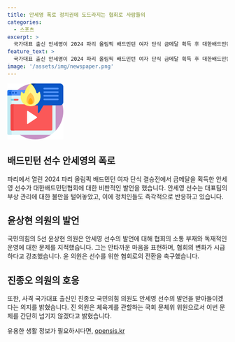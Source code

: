 ```yaml
---
title: 안세영 폭로 정치권에 도드라지는 협회로 사람들의
categories:
  - 스포츠
excerpt: >
  국가대표 출신 안세영이 2024 파리 올림픽 배드민턴 여자 단식 금메달 획득 후 대한배드민턴협회를 비판하며 폭로했다. 국민의힘의 윤상현 의원과 진종오 의원도 안세영 선수를 지지하며 협회의 독재적이고 권위적 운영을 비판했다. 윤 의원은 협회가 선수를 위해 존재해야 한다며 다른 종목의 협회가 모범적인 운영을 본받아야 한다고 지적했고, 진 의원은 이번 일을 묵과하지 않겠다며 협회의 존재 이유는 선수를 지원하고 육성하는 데 있다고 강조했다. 안 선수는 부상과 관련하여 대표팀에 대한 실망을 표현했고, 이에 대한 반응이 뜨겁게 이어졌다.
feature_text: >
  국가대표 출신 안세영이 2024 파리 올림픽 배드민턴 여자 단식 금메달 획득 후 대한배드민턴협회를 비판하며 폭로했다. 국민의힘의 윤상현 의원과 진종오 의원도 안세영 선수를 지지하며 협회의 독재적이고 권위적 운영을 비판했다. 윤 의원은 협회가 선수를 위해 존재해야 한다며 다른 종목의 협회가 모범적인 운영을 본받아야 한다고 지적했고, 진 의원은 이번 일을 묵과하지 않겠다며 협회의 존재 이유는 선수를 지원하고 육성하는 데 있다고 강조했다. 안 선수는 부상과 관련하여 대표팀에 대한 실망을 표현했고, 이에 대한 반응이 뜨겁게 이어졌다.
image: '/assets/img/newspaper.png'
---
```


<p><img src="/assets/img/news.png" alt="rentncar 속보" /></p>

<h2>배드민턴 선수 안세영의 폭로</h2>

<p data-ke-size="size16">파리에서 열린 2024 파리 올림픽 배드민턴 여자 단식 결승전에서 금메달을 획득한 안세영 선수가 대한배드민턴협회에 대한 비판적인 발언을 했습니다. 안세영 선수는 대표팀의 부상 관리에 대한 불만을 털어놓았고, 이에 정치인들도 즉각적으로 반응하고 있습니다.</p>

<h2>윤상현 의원의 발언</h2>

<p data-ke-size="size16">국민의힘의 5선 윤상현 의원은 안세영 선수의 발언에 대해 협회의 소통 부재와 독재적인 운영에 대한 문제를 지적했습니다. 그는 안타까운 마음을 표현하며, 협회의 변화가 시급하다고 강조했습니다. 윤 의원은 선수를 위한 협회로의 전환을 촉구했습니다.</p>

<h2>진종오 의원의 호응</h2>

<p data-ke-size="size16">또한, 사격 국가대표 출신인 진종오 국민의힘 의원도 안세영 선수의 발언을 받아들이겠다는 의지를 밝혔습니다. 진 의원은 체육계를 관할하는 국회 문체위 위원으로서 이번 문제를 간단히 넘기지 않겠다고 밝혔습니다.</p>
유용한 생활 정보가 필요하시다면, <a href="https://opensis.kr" rel="dofollow">opensis.kr</a>


